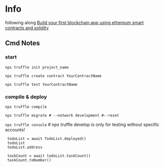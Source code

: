 # Info

following along [Build your first blockchain app using ethereum smart contracts and solidity](https://www.youtube.com/watch?v=coQ5dg8wM2o)

## Cmd Notes

### start

`npx truffle init project_name`

`npx truffle create contract YourContractName`

`npx truffle test YourContractName`

### compile & deploy

`npx truffle compile`

`npx truffle migrate # --network development #--reset`

`npx truffle console` # npx truffle develop is only for testing without specific accounts!

```
 todoList = await TodoList.deployed()
 todoList
 todoList.address

 taskCount = await todoList.taskCount()
 taskCount.toNumber()
```
